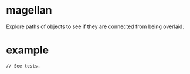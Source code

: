# magellan

Explore paths of objects to see if they are connected from being overlaid.

# example

```
// See tests.
```
